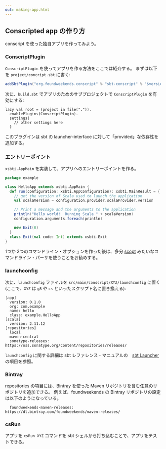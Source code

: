 ```yaml
---
out: making-app.html
---
```


  [sbtlauncher]: http://www.scala-sbt.org/0.13/docs/Sbt-Launcher.html
  [scopt]: https://github.com/scopt/scopt

Conscripted app の作り方
-----------------------

conscript を使った独自アプリを作ってみよう。

### ConscriptPlugin

`ConscriptPlugin` を使ってアプリを作る方法をここでは紹介する。
まずは以下を `project/concript.sbt` に書く:

```scala
addSbtPlugin("org.foundweekends.conscript" % "sbt-conscript" % "$version$")
```

次に、`build.sbt` でアプリのためのサブプロジェクトで `ConscriptPlugin` を有効にする:

```
lazy val root = (project in file(".")).
  enablePlugins(ConscriptPlugin).
  settings(
    // other settings here
  )
```

このプラグインは sbt の launcher-interface に対して「provided」な依存性を追加する。

### エントリーポイント

`xsbti.AppMain` を実装して、アプリへのエントリーポイントを作る。

```scala
package example

class HelloApp extends xsbti.AppMain {
  def run(configuration: xsbti.AppConfiguration): xsbti.MainResult = {
    // get the version of Scala used to launch the application
    val scalaVersion = configuration.provider.scalaProvider.version

    // Print a message and the arguments to the application
    println("Hello world!  Running Scala " + scalaVersion)
    configuration.arguments.foreach(println)

    new Exit(0)
  }
  class Exit(val code: Int) extends xsbti.Exit
}
```

1つか 2つのコマンドライン・オプションを作った後は、多分
[scopt][scopt] みたいなコマンドライン・パーサを使うことをお勧めする。

### launchconfig

次に、`launchconfig` ファイルを `src/main/conscript/XYZ/launchconfig` に置く
(ここで、`XYZ` は `g8` や `cs` といったスクリプト名に置き換える):

```
[app]
  version: 0.1.0
  org: com.example
  name: hello
  class: example.HelloApp
[scala]
  version: 2.11.12
[repositories]
  local
  maven-central
  sonatype-releases: https://oss.sonatype.org/content/repositories/releases/
```

`launchconfig` に関する詳細は sbt レファレンス・マニュアルの　[sbt Launcher][sbtlauncher] の項目を参照。

### Bintray

repositories の項目には、Bintray を使った Maven リポジトリを含む任意のリポジトリを追加できる。
例えば、foundweekends の Bintray リポジトリの設定は以下のようになっている。

```
  foundweekends-maven-releases: https://dl.bintray.com/foundweekends/maven-releases/
```

### csRun

アプリを `csRun XYZ` コマンドを sbt シェルから打ち込むことで、アプリをテストできる。
